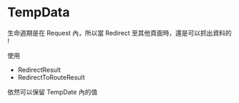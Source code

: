 # TempData

生命週期是在 Request 內，所以當 Redirect 至其他頁面時，還是可以抓出資料的 !

使用 

- RedirectResult
- RedirectToRouteResult

依然可以保留 TempDate 內的值